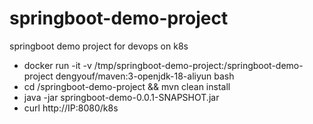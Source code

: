 # springboot-demo-project
springboot  demo  project for devops on k8s


- docker run -it  -v /tmp/springboot-demo-project:/springboot-demo-project dengyouf/maven:3-openjdk-18-aliyun bash
- cd /springboot-demo-project && mvn clean install
- java -jar springboot-demo-0.0.1-SNAPSHOT.jar
- curl http://IP:8080/k8s

